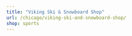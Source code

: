 ```yaml
---
title: "Viking Ski & Snowboard Shop"
url: /chicago/viking-ski-and-snowboard-shop/
shop: sports
---
```

